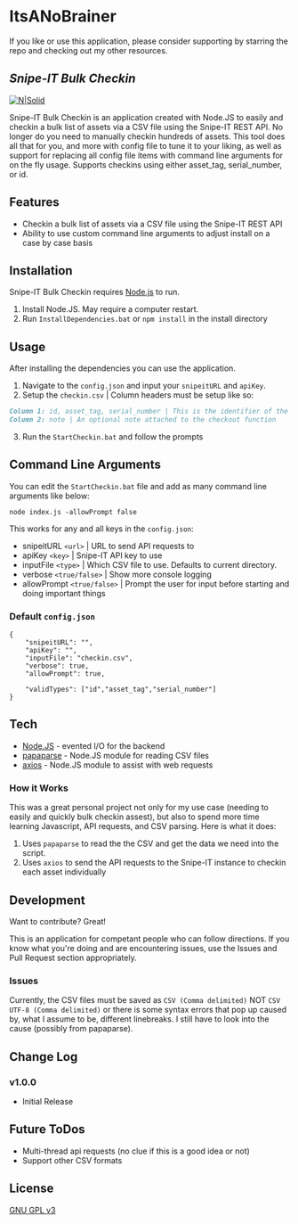 # ItsANoBrainer

If you like or use this application, please consider supporting by starring the repo and checking out my other resources.

## _Snipe-IT Bulk Checkin_

[![N|Solid](https://i.imgur.com/sfDPQf9.png)](https://nodejs.org/)

Snipe-IT Bulk Checkin is an application created with Node.JS to easily and checkin a bulk list of assets via a CSV file using the Snipe-IT REST API. No longer do you need to manually checkin hundreds of assets. This tool does all that for you, and more with config file to tune it to your liking, as well as support for replacing all config file items with command line arguments for on the fly usage. Supports checkins using either asset_tag, serial_number, or id.

## Features
- Checkin a bulk list of assets via a CSV file using the Snipe-IT REST API
- Ability to use custom command line arguments to adjust install on a case by case basis

## Installation
Snipe-IT Bulk Checkin requires [Node.js](https://nodejs.org/) to run.

1. Install Node.JS. May require a computer restart.
3. Run `InstallDependencies.bat` or `npm install` in the install directory

## Usage
After installing the dependencies you can use the application.

1. Navigate to the `config.json` and input your `snipeitURL` and `apiKey`.
2. Setup the `checkin.csv` | Column headers must be setup like so:
```md
Column 1: id, asset_tag, serial_number | This is the identifier of the item you are checking out from. Pick one.
Column 2: note | An optional note attached to the checkout function
```
3. Run the `StartCheckin.bat` and follow the prompts

## Command Line Arguments
You can edit the `StartCheckin.bat` file and add as many command line arguments like below:
```
node index.js -allowPrompt false
```

This works for any and all keys in the `config.json`:
- snipeitURL `<url>` | URL to send API requests to
- apiKey `<key>` | Snipe-IT API key to use
- inputFile `<type>` | Which CSV file to use. Defaults to current directory.
- verbose `<true/false>` | Show more console logging
- allowPrompt `<true/false>` | Prompt the user for input before starting and doing important things

### Default `config.json`
```
{
    "snipeitURL": "",
    "apiKey": "",
    "inputFile": "checkin.csv",
    "verbose": true,
    "allowPrompt": true,

    "validTypes": ["id","asset_tag","serial_number"]
}
```

## Tech
- [Node.JS](https://nodejs.org/en/) - evented I/O for the backend
- [papaparse](https://www.papaparse.com/) - Node.JS module for reading CSV files
- [axios](https://axios-http.com/docs/intro) - Node.JS module to assist with web requests

### How it Works
This was a great personal project not only for my use case (needing to easily and quickly bulk checkin assest), but also to spend more time learning Javascript, API requests, and CSV parsing. Here is what it does:

1. Uses `papaparse` to read the the CSV and get the data we need into the script.
2. Uses `axios` to send the API requests to the Snipe-IT instance to checkin each asset individually

## Development
Want to contribute? Great!

This is an application for competant people who can follow directions. If you know what you're doing and are encountering issues, use the Issues and Pull Request section appropriately.
### Issues
Currently, the CSV files must be saved as `CSV (Comma delimited)` NOT `CSV UTF-8 (Comma delimited)` or there is some syntax errors that pop up caused by, what I assume to be, different linebreaks. I still have to look into the cause (possibly from papaparse).

## Change Log
### v1.0.0
* Initial Release

## Future ToDos
* Multi-thread api requests (no clue if this is a good idea or not)
* Support other CSV formats

## License
[GNU GPL v3](http://www.gnu.org/licenses/gpl-3.0.html)
